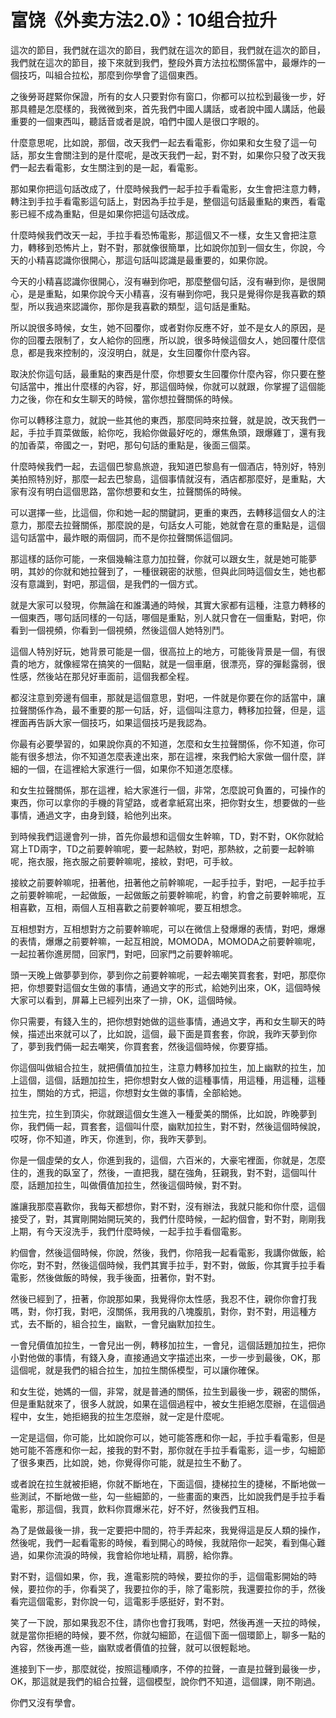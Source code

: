 # 富饶《外卖方法2.0》：10组合拉升

這次的節目，我們就在這次的節目，我們就在這次的節目，我們就在這次的節目，我們就在這次的節目，接下來就到我們，整段外賣方法拉松關係當中，最爆炸的一個技巧，叫組合拉松，那麼到你學會了這個東西。

之後勞哥趕緊你保證，所有的女人只要對你有窗口，你都可以拉松到最後一步，好那具體是怎麼樣的，我微微到來，首先我們中國人講話，或者說中國人講話，他最重要的一個東西叫，聽話音或者是說，咱們中國人是很口字眼的。

什麼意思呢，比如說，那個，改天我們一起去看電影，你如果和女生發了這一句話，那女生會關注到的是什麼呢，是改天我們一起，對不對，如果你只發了改天我們一起去看電影，女生關注到的是一起，看電影。

那如果你把這句話改成了，什麼時候我們一起手拉手看電影，女生會把注意力轉，轉注到手拉手看電影這句話上，對因為手拉手是，整個這句話最重點的東西，看電影已經不成為重點，但是如果你把這句話改成。

什麼時候我們改天一起，手拉手看恐怖電影，那這個又不一樣，女生又會把注意力，轉移到恐怖片上，對不對，那就像很簡單，比如說你加到一個女生，你說，今天的小精喜認識你很開心，那這句話叫認識是最重要的，如果你說。

今天的小精喜認識你很開心，沒有嚇到你吧，那麼整個句話，沒有嚇到你，是很開心，是是重點，如果你說今天小精喜，沒有嚇到你吧，我只是覺得你是我喜歡的類型，所以我過來認識你，那你是我喜歡的類型，這句話是重點。

所以說很多時候，女生，她不回覆你，或者對你反應不好，並不是女人的原因，是你的回覆去限制了，女人給你的回應，所以說，很多時候這個女人，她回覆什麼信息，都是我來控制的，沒沒明白，就是，女生回覆你什麼內容。

取決於你這句話，最重點的東西是什麼，你想要女生回覆你什麼內容，你只要在整句話當中，推出什麼樣的內容，好，那這個時候，你就可以就跟，你掌握了這個能力之後，你在和女生聊天的時候，當你想拉聲關係的時候。

你可以轉移注意力，就說一些其他的東西，那麼同時來拉聲，就是說，改天我們一起，手拉手買菜做飯，給你吃，我給你做最好吃的，爆焦魚頭，跟爆雞丁，還有我的加香菜，帝國之一，對吧，那句句話的重點是，後面三個菜。

什麼時候我們一起，去這個巴黎島旅遊，我知道巴黎島有一個酒店，特別好，特別美拍照特別好，那麼一起去巴黎島，這個事情就沒有，酒店都那麼好，是重點，大家有沒有明白這個思路，當你想要和女生，拉聲關係的時候。

可以選擇一些，比這個，你和她一起的關鍵詞，更重的東西，去轉移這個女人的注意力，那麼去拉聲關係，那麼說的是，句話女人可能，她就會在意的重點是，這個這句話當中，最炸眼的兩個詞，而不是你拉聲關係這個詞。

那這樣的話你可能，一來個幾輪注意力加拉聲，你就可以跟女生，就是她可能夢明，其妙的你就和她拉聲到了，一種很親密的狀態，但與此同時這個女生，她也都沒有意識到，對吧，那這個，是我們的一個方式。

就是大家可以發現，你無論在和誰溝通的時候，其實大家都有這種，注意力轉移的一個東西，哪句話同樣的一句話，哪個是重點，別人就只會在一個重點，對吧，你看到一個視頻，你看到一個視頻，然後這個人她特別鬥。

這個人特別好玩，她背景可能是一個，很高拉上的地方，可能後背景是一個，有很貴的地方，就像經常在搞笑的一個點，就是一個車磨，很漂亮，穿的彈鬆露弱，很性感，然後站在那兒好車面前，這個我都全程。

都沒注意到旁邊有個車，那就是這個意思，對吧，一件就是你要在你的話當中，讓拉聲關係作為，最不重要的那一句話，好，這個叫注意力，轉移加拉聲，但是，這裡面再告訴大家一個技巧，如果這個技巧是我認為。

你最有必要學習的，如果說你真的不知道，怎麼和女生拉聲關係，你不知道，你可能有很多想法，你不知道怎麼表達出來，那在這裡，來我們給大家做一個什麼，詳細的一個，在這裡給大家進行一個，如果你不知道怎麼樣。

和女生拉聲關係，那在這裡，給大家進行一個，非常，怎麼說可負置的，可操作的東西，你可以拿你的手機的背望路，或者拿紙寫出來，把你對女生，想要做的一些事情，通過文字，由身到錢，給他列出來。

到時候我們這邊會列一排，首先你最想和這個女生幹嘛，TD，對不對，OK你就給寫上TD兩字，TD之前要幹嘛呢，要一起熱紋，對吧，那熱紋，之前要一起幹嘛呢，拖衣服，拖衣服之前要幹嘛呢，接紋，對吧，可手紋。

接紋之前要幹嘛呢，扭著他，扭著他之前幹嘛呢，一起手拉手，對吧，一起手拉手之前要幹嘛呢，一起做飯，一起做飯之前要幹嘛呢，約會，約會之前要幹嘛呢，互相喜歡，互相，兩個人互相喜歡之前要幹嘛呢，要互相想念。

互相想對方，互相想對方之前要幹嘛呢，可以在微信上發爆爆的表情，對吧，爆爆的表情，爆爆之前要幹嘛，一起互相說，MOMODA，MOMODA之前要幹嘛呢，一起拉著你進房間，回家門，對吧，回家門之前要幹嘛呢。

頭一天晚上做夢夢到你，夢到你之前要幹嘛呢，一起去嘲笑買套套，對吧，那麼你把，你想要對這個女生做的事情，通過文字的形式，給她列出來，OK，這個時候大家可以看到，屏幕上已經列出來了一排，OK，這個時候。

你只需要，有錢入生的，把你想對她做的這些事情，通過文字，再和女生聊天的時候，描述出來就可以了，比如說，這個，最下面是買套套，你說，我昨天夢到你了，夢到我們倆一起去嘲笑，你買套套，然後這個時候，你要穿插。

你這個叫做組合拉生，就把價值加拉生，注意力轉移加拉生，加上幽默的拉生，加上這個，這個，話題加拉生，把你想對女人做的這種事情，用這種，用這種，這種拉生，關始的方式，把這，你想對女生做的事情，全部給她。

拉生完，拉生到頂尖，你就跟這個女生進入一種愛美的關係，比如說，昨晚夢到你，我們倆一起，買套套，這個叫什麼，幽默加拉生，對不對，然後這個時候說，哎呀，你不知道，昨天，你進到，你，我昨天夢到。

你是一個虛榮的女人，你進到我的，這個，六百米的，大豪宅裡面，你就是，怎麼住的，進我的臥室了，然後，一直把我，腿在強角，狂親我，對不對，這個叫什麼，話題加拉生，叫做價值加拉生，然後這個時候，對不對。

誰讓我那麼喜歡你，我每天都想你，對不對，沒有辦法，我就只能和你什麼，這個接受了，對，其實剛開始開玩笑的，我們什麼時候，一起約個會，對不對，剛剛我上期，有今天沒洗手，我們什麼時候，一起手拉手看個電影。

約個會，然後這個時候，你說，然後，我們，你陪我一起看電影，我講你做飯，給你吃，對不對，然後這個時候，我們其實手拉手，對不對，做飯，你其實手拉手看電影，然後做飯的時候，我手後面，扭著你，對不對。

然後已經到了，扭著，你說那如果，我覺得你太性感，我忍不住，親你你會打我嗎，對，你打我，對吧，沒關係，我用我的八塊腹肌，對你，對不對，用這種方式，去不斷的，組合拉生，幽默，一會兒幽默加拉生。

一會兒價值加拉生，一會兒出一例，轉移加拉生，一會兒，這個話題加拉生，把你小對他做的事情，有錢入身，直接通過文字描述出來，一步一步到最後，OK，那這個呢，就是我們的組合拉生，加拉生關係模型，可以讓你確保。

和女生從，她媽的一個，非常，就是普通的關係，拉生到最後一步，親密的關係，但是重點就來了，很多人就說，如果在這個過程中，被女生拒絕怎麼辦，在這個過程中，女生，她拒絕我的拉生怎麼辦，就一定是什麼呢。

一定是這個，你可能，比如說你可以，她可能答應和你一起，手拉手看電影，但是她可能不答應和你一起，接我的對不對，那你就在手拉手看電影，這一步，勾細節了很多東西，比如說，她，你覺得你可能，就是拉生不動了。

或者說在拉生就被拒絕，你就不斷地在，下面這個，捷梯拉生的捷梯，不斷地做一些測試，不斷地做一些，勾一些細節的，一些畫面的東西，比如說我們是手拉手看電影，那這個，我買，飲料你買爆米花，好不好，然後我們互相。

為了是做最後一排，我一定要把中間的，符手弄起來，我覺得這是反人類的操作，然後呢，我們一起看電影的時候，看到開心的時候，我就陪你一起笑，看到傷心難過，如果你流淚的時候，我會給你地址精，肩膀，給你靠。

對不對，這個如果，你，我，進電影院的時候，要拉你的手，這個電影開始的時候，要拉你的手，你看哭了，我要拉你的手，除了電影院，我還要拉你的手，然後看完這個電影，對你說一句，這電影手感挺好，對不對。

笑了一下說，那如果我忍不住，請你也會打我嗎，對吧，然後再進一天拉的時候，就是當你拒絕的時候，要不然，你就勾細節，在這個下面一個環節上，聊多一點的內容，然後再進一些，幽默或者價值的拉聲，就可以很輕鬆地。

進接到下一步，那麼就從，按照這種順序，不停的拉聲，一直是拉聲到最後一步，OK，那這就是我們的組合拉聲，這個模型，說你們不知道，這個課，剛不剛過。

你們又沒有學會。